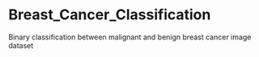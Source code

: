 # Breast_Cancer_Classification
Binary classification between malignant and benign breast cancer image dataset
